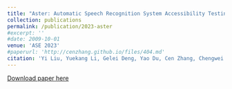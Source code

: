 ```yaml
---
title: "Aster: Automatic Speech Recognition System Accessibility Testing for Stutterers"
collection: publications
permalink: /publication/2023-aster
#excerpt: ''
#date: 2009-10-01
venue: 'ASE 2023'
#paperurl: 'http://cenzhang.github.io/files/404.md'
citation: 'Yi Liu, Yuekang Li, Gelei Deng, Yao Du, Cen Zhang, Chengwei Liu, Yeting Li, Lei Ma, Yang Liu. Aster: Automatic Speech Recognition System Accessibility Testing for Stutterers, ASE 2023'
---
```


[Download paper here](http://academicpages.github.io/404.md)
